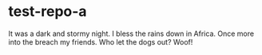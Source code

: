 # test-repo-a
It was a dark and stormy night. I bless the rains down in Africa. Once more into the breach my friends. Who let the dogs out? Woof!